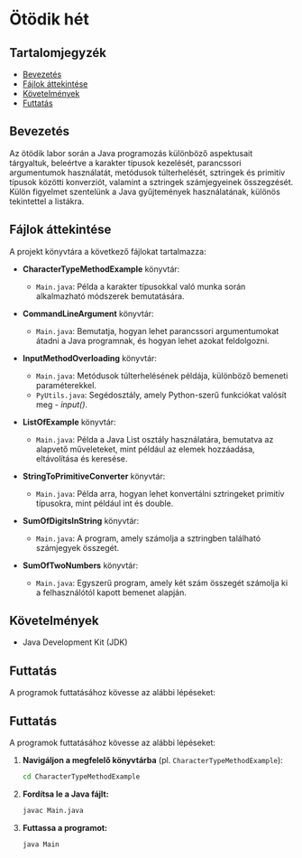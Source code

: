 # Ötödik hét

## Tartalomjegyzék
- [Bevezetés](#bevezetés)
- [Fájlok áttekintése](#fájlok-áttekintése)
- [Követelmények](#követelmények)
- [Futtatás](#futtatás)

## Bevezetés
Az ötödik labor során a Java programozás különböző aspektusait tárgyaltuk, beleértve a karakter típusok kezelését, parancssori argumentumok használatát, metódusok túlterhelését, sztringek és primitív típusok közötti konverziót, valamint a sztringek számjegyeinek összegzését. Külön figyelmet szentelünk a Java gyűjtemények használatának, különös tekintettel a listákra.

## Fájlok áttekintése
A projekt könyvtára a következő fájlokat tartalmazza:

- **CharacterTypeMethodExample** könyvtár:
  - `Main.java`: Példa a karakter típusokkal való munka során alkalmazható módszerek bemutatására.

- **CommandLineArgument** könyvtár:
  - `Main.java`: Bemutatja, hogyan lehet parancssori argumentumokat átadni a Java programnak, és hogyan lehet azokat feldolgozni.

- **InputMethodOverloading** könyvtár:
  - `Main.java`: Metódusok túlterhelésének példája, különböző bemeneti paraméterekkel.
  - `PyUtils.java`: Segédosztály, amely Python-szerű funkciókat valósít meg - *input()*.

- **ListOfExample** könyvtár:
  - `Main.java`: Példa a Java List osztály használatára, bemutatva az alapvető műveleteket, mint például az elemek hozzáadása, eltávolítása és keresése.

- **StringToPrimitiveConverter** könyvtár:
  - `Main.java`: Példa arra, hogyan lehet konvertálni sztringeket primitív típusokra, mint például int és double.

- **SumOfDigitsInString** könyvtár:
  - `Main.java`: A program, amely számolja a sztringben található számjegyek összegét.

- **SumOfTwoNumbers** könyvtár:
  - `Main.java`: Egyszerű program, amely két szám összegét számolja ki a felhasználótól kapott bemenet alapján.

## Követelmények
- Java Development Kit (JDK)

## Futtatás
A programok futtatásához kövesse az alábbi lépéseket:

## Futtatás
A programok futtatásához kövesse az alábbi lépéseket:

1. **Navigáljon a megfelelő könyvtárba** (pl. `CharacterTypeMethodExample`):
   ```bash
   cd CharacterTypeMethodExample
   ```
2. **Fordítsa le a Java fájlt:**
    ```bash
    javac Main.java
    ```
3. **Futtassa a programot:**
    ```bsh
    java Main
    ```